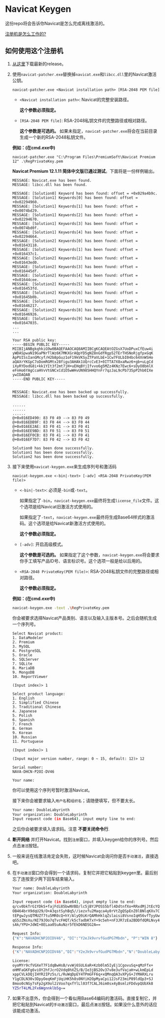 # Navicat Keygen

这份repo将会告诉你Navicat是怎么完成离线激活的。

[注册机是怎么工作的?](HOW_DOES_IT_WORK.zh-CN.md)

## 如何使用这个注册机

1. [从这里](https://github.com/DoubleLabyrinth/navicat-keygen/releases)下载最新的release。

2. 使用`navicat-patcher.exe`替换掉`navicat.exe`和`libcc.dll`里的Navicat激活公钥。 

   ```
   navicat-patcher.exe <Navicat installation path> [RSA-2048 PEM file]
   ```

   * `<Navicat installation path>`: Navicat的完整安装路径。 
     
     __这个参数必须指定。__

   * `[RSA-2048 PEM file]`: RSA-2048私钥文件的完整路径或相对路径。
     
     __这个参数是可选的。__ 如果未指定，`navicat-patcher.exe`将会在当前目录生成一个新的RSA-2048私钥文件。

   __例如：(在cmd.exe中)__ 

   ```
   navicat-patcher.exe "C:\Program Files\PremiumSoft\Navicat Premium 12" .\RegPrivateKey.pem
   ```
   
   __Navicat Premium 12.1.11 简体中文版已通过测试__。下面将是一份样例输出。

   ```
   MESSAGE: Navicat.exe has been found.
   MESSAGE: libcc.dll has been found.

   MESSAGE: [Solution0] Keyword has been found: offset = +0x029a4b9c.
   MESSAGE: [Solution1] Keywords[0] has been found: offset = +0x02294960.
   MESSAGE: [Solution1] Keywords[1] has been found: offset = +0x0074bd29.
   MESSAGE: [Solution1] Keywords[2] has been found: offset = +0x02294670.
   MESSAGE: [Solution1] Keywords[3] has been found: offset = +0x0074bd0f.
   MESSAGE: [Solution1] Keywords[4] has been found: offset = +0x02294664.
   MESSAGE: [Solution2] Keywords[0] has been found: offset = +0x01643118.
   MESSAGE: [Solution2] Keywords[1] has been found: offset = +0x016437c1.
   MESSAGE: [Solution2] Keywords[2] has been found: offset = +0x01643ed0.
   MESSAGE: [Solution2] Keywords[3] has been found: offset = +0x016445df.
   MESSAGE: [Solution2] Keywords[4] has been found: offset = +0x01644cee.
   MESSAGE: [Solution2] Keywords[5] has been found: offset = +0x016453fd.
   MESSAGE: [Solution2] Keywords[6] has been found: offset = +0x01645b0b.
   MESSAGE: [Solution2] Keywords[7] has been found: offset = +0x01646217.
   MESSAGE: [Solution2] Keywords[8] has been found: offset = +0x01646926.
   MESSAGE: [Solution2] Keywords[9] has been found: offset = +0x01647035.
   ...
   ...

   Your RSA public key:
   -----BEGIN PUBLIC KEY-----
   MIIBIjANBgkqhkiG9w0BAQEFAAOCAQ8AMIIBCgKCAQEAtOZGsX7UoDPuxCfEuw4i
   yWDASpwaN19GaPNrTlWz6K7MKXGrAQpYD5gNZ8nGdfRgp52TErTHSNoRjgfpxGqK
   ApPUISsIanGMcyf/H2b8pGuz1oF19kVKSyZTPaVLbE+1Cw7FULbI04bc64XnWSHo
   aQAXrYKGpC7oDomRGMtx28figu3AHAk1UQrcCvE3+0ITTA7X8xaRwz6+gb+uLgCd
   iXyRYDodG8i+kk1YIt3f2mt7jH+uEHqBYjIfvvo6g5MZz4KNz7Ewc6+sDyO8bmlX
   eFnHo6YAgCcaHVvVtGNCxCd1O5wWHvUN985HHQYnFr7qzJaL9cPb735pP2hb0IXe
   ywIDAQAB
   -----END PUBLIC KEY-----


   MESSAGE: Navicat.exe has been backed up successfully.
   MESSAGE: libcc.dll has been backed up successfully.

   ......
   ......
   ......
   @+0x016ED490: 83 F0 49 --> 83 F0 49
   @+0x016EDB9F: 83 F0 44 --> 83 F0 44
   @+0x016EE2AE: 83 F0 41 --> 83 F0 41
   @+0x016EE9BD: 83 F0 51 --> 83 F0 51
   @+0x016EF0CB: 83 F0 41 --> 83 F0 41
   @+0x016EF7D7: 83 F0 42 --> 83 F0 42

   Solution0 has been done successfully.
   Solution1 has been done successfully.
   Solution2 has been done successfully.
   ```

3. 接下来使用`navicat-keygen.exe`来生成序列号和激活码

   ```
   navicat-keygen.exe <-bin|-text> [-adv] <RSA-2048 PrivateKey(PEM file)>
   ```

   * `<-bin|-text>`: 必须是`-bin`或`-text`。

     如果指定了`-bin`，`navicat-keygen.exe`最终将生成`license_file`文件。这个选项是给Navicat旧激活方式使用的。

     如果指定了`-text`，`navicat-keygen.exe`最终将生成Base64样式的激活码。这个选项是给Navicat新激活方式使用的。

     __这个参数必须指定。__

   * `[-adv]`: 开启高级模式。

     __这个参数是可选的。__ 如果指定了这个参数，`navicat-keygen.exe`将会要求你手工填写产品ID号、语言标识号。这个选项一般是给以后用的。

   * `<RSA-2048 PrivateKey(PEM file)>`: RSA-2048私钥文件的完整路径或相对路径。
     
     __这个参数必须指定。__

   __例如：(在cmd.exe中)__ 

   ```bash
   navicat-keygen.exe -text .\RegPrivateKey.pem
   ```

   你会被要求选择Navicat产品类别、语言以及输入主版本号。之后会随机生成一个序列号。

   ```
   Select Navicat product:
   1. DataModeler
   2. Premium
   3. MySQL
   4. PostgreSQL
   5. Oracle
   6. SQLServer
   7. SQLite
   8. MariaDB
   9. MongoDB
   10. ReportViewer

   (Input index)> 1

   Select product language:
   1. English
   2. Simplified Chinese
   3. Traditional Chinese
   4. Japanese
   5. Polish
   6. Spanish
   7. French
   8. German
   9. Korean
   10. Russian
   11. Portuguese

   (Input index)> 1

   (Input major version number, range: 0 ~ 15, default: 12)> 12

   Serial number:
   NAVA-DHCN-P2OI-DV46

   Your name: 
   ```

   你可以使用这个序列号暂时激活Navicat。

   接下来你会被要求输入`用户名`和`组织名`；请随便填写，但不要太长。

   ```bash
   Your name: DoubleLabyrinth
   Your organization: DoubleLabyrinth
   Input request code (in Base64), input empty line to end:
   ```
 
   之后你会被要求填入请求码。注意 __不要关闭命令行__.

4. __断开网络__ 并打开Navicat。找到`注册`窗口，并填入keygen给你的序列号。然后点击`激活`按钮。

5. 一般来说在线激活肯定会失败，这时候Navicat会询问你是否`手动激活`，直接选吧。

6. 在`手动激活`窗口你会得到一个请求码，复制它并把它粘贴到keygen里。最后别忘了连按至少两下回车结束输入。

   ```bash
   Your name: DoubleLabyrinth
   Your organization: DoubleLabyrinth

   Input request code (in Base64), input empty line to end:
   q/cv0bkTrG1YDkS+fajFdi85bwNVBD/lc5jBYJPOSS5bfl4DdtnfXo+RRxdMjJtEcYQnvLPi2LF0
   OB464brX9dqU29/O+A3qstSyhBq5//iezxfu2Maqca4y0rVtZgQSpEnZ0lBNlqKXv7CuTUYCS1pm
   tEPgwJysQTMUZf7tu5MR0cQ+hY/AlyQ9iKrQAMhHklqZslaisi8VsnoIqH56vfTyyUwUQXrFNc41
   qG5zZNsXu/NI79JOo7qTvcFHQT/k5cTadbKTxY+9c5eh+nF3JR7zEa2BDDfdQRLNvy4DTSyxdYXd
   sAk/YPU+JdWI+8ELaa0SuAuNzr5fEkD6NDSG2A==

   Request Info:
   {"K":"NAVADHCNP2OIDV46", "DI":"Y2eJk9vrvfGudPG7Mbdn", "P":"WIN 8"}

   Response Info:
   {"K":"NAVADHCNP2OIDV46","DI":"Y2eJk9vrvfGudPG7Mbdn","N":"DoubleLabyrinth","O":"DoubleLabyrinth","T":1537630251}

   License:
   oyoMYr9cfVGXeT7F1dqBwHsB/vvWj6SUL6aR+Kzb0lm5IyEj1CgovuSq+qMzFfx+
   oHMFaGKFg6viOY2hfJcrO2Vdq0hXZS/B/Ie3jBS2Ov37v8e3ufVajaH+wLkmEpLd
   xppCVLkDQjIHYR2IPz5s/L/RuWqDpEY4TPmGFF6q+xQMnqQA3vXPyG+JYMARXLru
   Y1gCDLN30v3DpyOeqKmFjUqiHK5h8s0NYiH2OpMyaCpi12JsF23miP89ldQp3+SJ
   8moo0cNGy7sFp2gX9ol2zVoo7qxfYlLl03f7CALJ6im0sx4yBsmlzFDdvpQUbXk8
   YZ5rT4LML2Fx6Wgnnklb5g==
   ```

  4. 如果不出意外，你会得到一个看似用Base64编码的激活码。直接复制它，并把它粘贴到Navicat的`手动激活`窗口，最后点`激活`按钮。如果没什么意外的话应该能成功激活。

